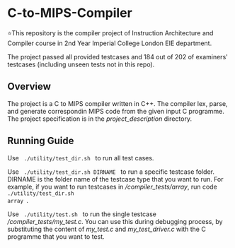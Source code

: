 # C-to-MIPS-Compiler
:star:This repository is the compiler project of Instruction Architecture and Compiler course in 2nd Year Imperial College London EIE department. 

The project passed all provided testcases and 184 out of 202 of examiners' testcases (including unseen tests not in this repo). 

## Overview
The project is a C to MIPS compiler written in C++. The compiler lex, parse, and generate correspondin MIPS code from the given input C programme. The project specification is in the *project_description* directory.

## Running Guide
Use <code> ./utility/test_dir.sh </code> to run all test cases.

Use <code> ./utility/test_dir.sh DIRNAME </code> to run a specific testcase folder. DIRNAME is the folder name of the testcase type that you want to run. For example, if you want to run testcases in */compiler_tests/array*, run code <code> ./utility/test_dir.sh array </code>.

Use <code> ./utility/test.sh </code> to run the single testcase */compiler_tests/my_test.c*. You can use this during debugging process, by substituting the content of *my_test.c* and *my_test_driver.c* with the C programme that you want to test. 
